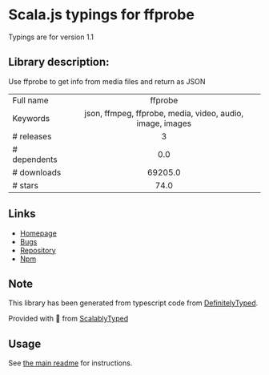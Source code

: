 
# Scala.js typings for ffprobe

Typings are for version 1.1

## Library description:
Use ffprobe to get info from media files and return as JSON

|                    |                 |
| ------------------ | :-------------: |
| Full name          | ffprobe |
| Keywords           | json, ffmpeg, ffprobe, media, video, audio, image, images |
| # releases         | 3 |
| # dependents       | 0.0 |
| # downloads        | 69205.0 |
| # stars            | 74.0 |

## Links
- [Homepage](https://github.com/eugeneware/ffprobe#readme)
- [Bugs](https://github.com/eugeneware/ffprobe/issues)
- [Repository](https://github.com/eugeneware/ffprobe)
- [Npm](https://www.npmjs.com/package/ffprobe)
    


## Note
This library has been generated from typescript code from [DefinitelyTyped](https://definitelytyped.org).

Provided with :purple_heart: from [ScalablyTyped](https://github.com/oyvindberg/ScalablyTyped)

## Usage
See [the main readme](../../readme.md) for instructions.


